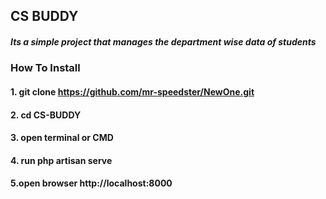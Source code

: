 ## CS BUDDY

##### Its a simple project that manages the department wise data of students

### How  To Install 

#### 1. git clone https://github.com/mr-speedster/NewOne.git
#### 2. cd CS-BUDDY
#### 3. open terminal or CMD
#### 4. run php artisan serve
#### 5.open browser http://localhost:8000
